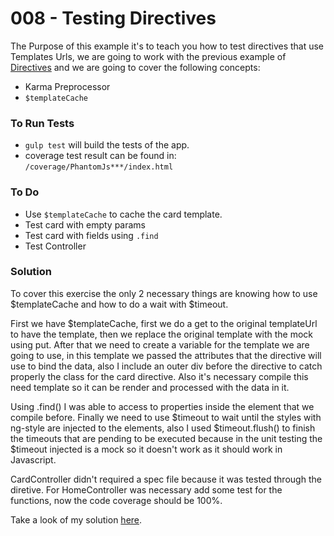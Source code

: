 # 008 - Testing Directives

The Purpose of this example it's to teach you how to test directives that use Templates Urls, we are going to work with the previous example of [Directives][1] and we are going to cover the following concepts:

*  Karma Preprocessor
*  `$templateCache`

### To Run Tests

* `gulp test` will build the tests of the app.
* coverage test result can be found in: `/coverage/PhantomJs***/index.html`

### To Do

* Use `$templateCache` to cache the card template.
* Test card with empty params
* Test card with fields using `.find`
* Test Controller

### Solution

To cover this exercise the only 2 necessary things are knowing how to use $templateCache and how to do a wait with $timeout.

First we have $templateCache, first we do a get to the original templateUrl to have the template, then we replace the original template with the mock using put.
After that we need to create a variable for the template we are going to use, in this template we passed the attributes that the directive will use to bind the data, also I include an outer div before the directive to catch properly the class for the card directive.
Also it's necessary compile this need template so it can be render and processed with the data in it.

Using .find() I was able to access to properties inside the element that we compile before.
Finally we need to use $timeout to wait until the styles with ng-style are injected to the elements, also I used $timeout.flush() to finish the timeouts that are pending to be executed because in the unit testing the $timeout injected is a mock so it doesn't work as it should work in Javascript.

CardController didn't required a spec file because it was tested through the diretive. For HomeController was necessary add some test for the functions, now the code coverage should be 100%.

Take a look of my solution [here][2].

[1]:https://github.com/talosdigital/u-angularjs/tree/solved/004-directives/004-directives
[2]:https://github.com/jeanpi-gomez/u-angularjs/tree/solved/008-testing-directive/008-testing-directives